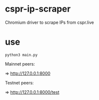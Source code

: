 # cspr-ip-scraper
Chromium driver to scrape IPs from cspr.live

# use

```
python3 main.py
```

Mainnet peers:

=> http://127.0.0.1:8000

Testnet peers:

=> http://127.0.0.1:8000/test
